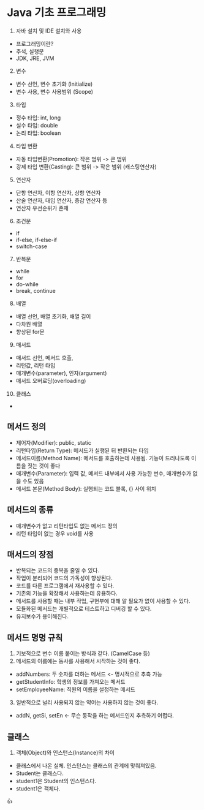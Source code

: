 # Java 기초 프로그래밍
1. 자바 설치 및 IDE 설치와 사용
- 프로그래밍이란?
- 주석, 실행문
- JDK, JRE, JVM
2. 변수
- 변수 선언, 변수 초기화 (Initialize)
- 변수 사용, 변수 사용범위 (Scope)
3. 타입
- 정수 타입: int, long
- 실수 타입: double
- 논리 타입: boolean
4. 타입 변환
- 자동 타입변환(Promotion): 작은 범위 -> 큰 범위
- 강제 타입 변환(Casting): 큰 범위 -> 작은 범위 (캐스팅연산자)
5. 연산자
- 단항 연산자, 이항 연산자, 상항 연산자
- 산술 연산자, 대입 연산자, 증감 연산자 등
- 연산자 우선순위가 존재
6. 조건문
- if
- if-else, if-else-if
- switch-case
7. 반복문
- while
- for
- do-while
- break, continue
8. 배열
- 배열 선언, 배열 초기화, 배열 길이
- 다차원 배열
- 향상된 for문 
9. 매서드
- 매서드 선언, 메서드 호출,
- 리턴값, 리턴 타입
- 매개변수(parameter), 인자(argument)
- 매서드 오버로딩(overloading)
10. 클래스
- 



## 메서드 정의
- 제어자(Modifier): public, static
- 리턴타입(Return Type): 메서드가 실행된 뒤 반환되는 타입
- 메서드이름(Method Name): 메서드를 호출하는데 사용됨. 기능이 드러나도록 이름을 짓는 것이 좋다
- 매개변수(Parameter): 입력 값, 메서드 내부에서 사용 가능한 변수, 매개변수가 없을 수도 있음
- 메서드 본문(Method Body): 실행되는 코드 블록, {} 사이 위치

## 메서드의 종류
- 매개변수가 없고 리턴타입도 없는 메서드 정의
- 리턴 타입이 없는 경우 void를 사용

## 매서드의 장점
- 반복되는 코드의 중복을 줄일 수 있다.
- 작업이 분리되어 코드의 가독성이 향상된다.
- 코드를 다른 프로그램에서 재사용할 수 있다.
- 기존의 기능을 확장해서 사용하는데 유용하다.
- 메서드를 사용할 때는 내부 작업, 구현부에 대해 알 필요가 없이 사용할 수 있다.
- 모듈화된 메서드는 개별적으로 테스트하고 디버깅 할 수 있다.
- 유지보수가 용이해진다.

## 메서드 명명 규칙
1. 기보적으로 변수 이름 붙이는 방식과 같다. (CamelCase 등)
2. 메서드의 이름에는 동사를 사용해서 시작하는 것이 좋다.
- addNumbers: 두 숫자를 더하는 메서드 <- 명시적으로 추측 가능
- getStudentInfo: 학생의 정보를 가져오는 메서드
- setEmployeeName: 직원의 이름을 설정하는 메서드
3. 일반적으로 널리 사용되지 않는 약어는 사용하지 않는 것이 좋다.
- addN, getSi, setEn <- 무슨 동작을 하는 메서드인지 추측하기 어렵다.

## 클래스
1. 객체(Object)와 인스턴스(Instance)의 차이
- 클래스에서 나온 실체. 인스턴스는 클래스의 관계에 맞춰져있음.
- Student는 클래스다.
- student1은 Student의 인스턴스다.
- student1은 객체다.

:+1:

